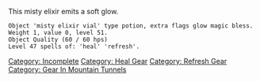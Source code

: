 This misty elixir emits a soft glow.

`Object 'misty elixir vial' type potion, extra flags glow magic bless.`  
`Weight 1, value 0, level 51.`  
`Object Quality (60 / 60 hps)`  
`Level 47 spells of: 'heal' 'refresh'.`

[Category: Incomplete](Category:_Incomplete "wikilink") [Category: Heal
Gear](Category:_Heal_Gear "wikilink") [Category: Refresh
Gear](Category:_Refresh_Gear "wikilink") [Category: Gear In Mountain
Tunnels](Category:_Gear_In_Mountain_Tunnels "wikilink")
